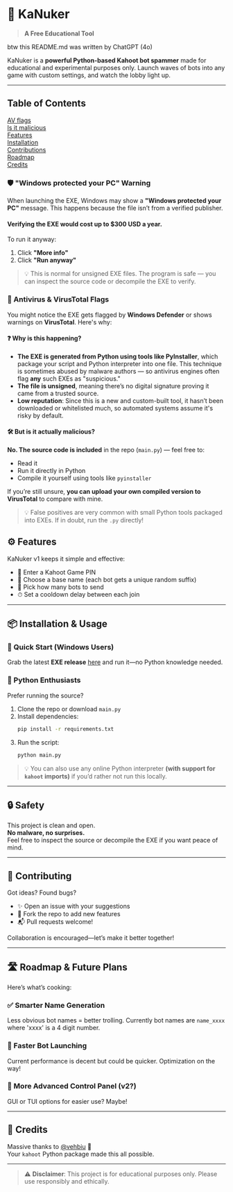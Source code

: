 # 🎯 KaNuker

> **A Free Educational Tool**

btw this README.md was written by ChatGPT (4o)

KaNuker is a **powerful Python-based Kahoot bot spammer** made for educational and experimental purposes only. Launch waves of bots into any game with custom settings, and watch the lobby light up.

---

## Table of Contents

[AV flags](https://github.com/ILikeCodingg5565/KaNuker/edit/main/README.md#%EF%B8%8F-windows-protected-your-pc-warning)  
[Is it malicious](https://github.com/ILikeCodingg5565/KaNuker/blob/main/README.md#%EF%B8%8F-but-is-it-actually-malicious)   
[Features](https://github.com/ILikeCodingg5565/KaNuker/blob/main/README.md#%EF%B8%8F-features)   
[Installation](https://github.com/ILikeCodingg5565/KaNuker/blob/main/README.md#-installation--usage)   
[Contributions](https://github.com/ILikeCodingg5565/KaNuker/blob/main/README.md#-contributing)   
[Roadmap](https://github.com/ILikeCodingg5565/KaNuker/blob/main/README.md#-roadmap--future-plans)   
[Credits](https://github.com/ILikeCodingg5565/KaNuker/blob/main/README.md#-credits)   

### 🛡️ "Windows protected your PC" Warning

When launching the EXE, Windows may show a **"Windows protected your PC"** message. This happens because the file isn’t from a verified publisher.
#### Verifying the EXE would cost up to $300 USD a year.

To run it anyway:
1. Click **"More info"**
2. Click **"Run anyway"**

> 💡 This is normal for unsigned EXE files. The program is safe — you can inspect the source code or decompile the EXE to verify.

### 🧪 Antivirus & VirusTotal Flags

You might notice the EXE gets flagged by **Windows Defender** or shows warnings on **VirusTotal**. Here's why:

#### ❓ Why is this happening?

- **The EXE is generated from Python using tools like PyInstaller**, which package your script and Python interpreter into one file. This technique is sometimes abused by malware authors — so antivirus engines often flag **any** such EXEs as "suspicious."
- **The file is unsigned**, meaning there’s no digital signature proving it came from a trusted source.
- **Low reputation**: Since this is a new and custom-built tool, it hasn’t been downloaded or whitelisted much, so automated systems assume it's risky by default.

#### 🛠️ But is it actually malicious?

**No. The source code is included** in the repo (`main.py`) — feel free to:
- Read it
- Run it directly in Python
- Compile it yourself using tools like `pyinstaller`

If you’re still unsure, **you can upload your own compiled version to VirusTotal** to compare with mine.

> 💡 False positives are very common with small Python tools packaged into EXEs. If in doubt, run the `.py` directly!



## ⚙️ Features

KaNuker v1 keeps it simple and effective:
- 🔢 Enter a Kahoot Game PIN  
- 🧠 Choose a base name (each bot gets a unique random suffix)  
- 🤖 Pick how many bots to send  
- ⏱ Set a cooldown delay between each join  

---

## 📦 Installation & Usage

### 🔁 Quick Start (Windows Users)

Grab the latest **EXE release** [here](https://github.com/ILikeCodingg5565/KaNuker/releases) and run it—no Python knowledge needed.

### 🐍 Python Enthusiasts

Prefer running the source?

1. Clone the repo or download `main.py`
2. Install dependencies:
   ```bash
   pip install -r requirements.txt
   ```
3. Run the script:
   ```bash
   python main.py
   ```

> 💡 You can also use any online Python interpreter **(with support for `kahoot` imports)** if you’d rather not run this locally.

---

## 🔒 Safety

This project is clean and open.  
**No malware, no surprises.**  
Feel free to inspect the source or decompile the EXE if you want peace of mind.

---

## 🤝 Contributing

Got ideas? Found bugs?  
- ✨ Open an issue with your suggestions  
- 🔀 Fork the repo to add new features  
- 📬 Pull requests welcome!

Collaboration is encouraged—let’s make it better together!

---

## 🛣 Roadmap & Future Plans

Here’s what’s cooking:

### ✅ Smarter Name Generation  
Less obvious bot names = better trolling.
Currently bot names are `name_xxxx` where 'xxxx' is a 4 digit number.

### 🚀 Faster Bot Launching  
Current performance is decent but could be quicker. Optimization on the way!

### 📡 More Advanced Control Panel (v2?)  
GUI or TUI options for easier use? Maybe!

---

## 🙌 Credits

Massive thanks to [@vehbiu](https://github.com/vehbiu) 💖  
Your `kahoot` Python package made this all possible.

---

> ⚠️ **Disclaimer**: This project is for educational purposes only. Please use responsibly and ethically.

